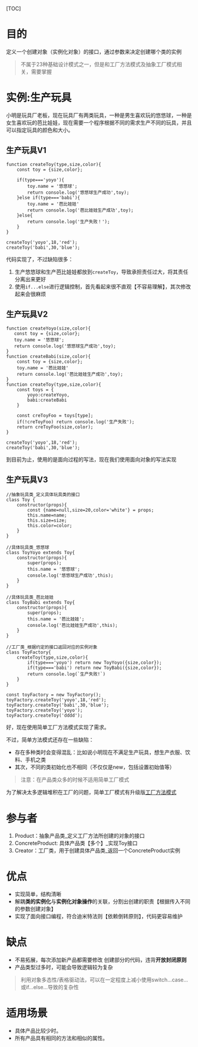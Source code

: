 [TOC]

# 目的
定义一个创建对象（实例化对象）的接口，通过参数来决定创建哪个类的实例
> 不属于23种基础设计模式之一，但是和工厂方法模式及抽象工厂模式相关，需要掌握

# 实例:生产玩具
小明是玩具厂老板，现在玩具厂有两类玩具，一种是男生喜欢玩的悠悠球，一种是女生喜欢玩的芭比娃娃，现在需要一个程序根据不同的需求生产不同的玩具，并且可以指定玩具的颜色和大小。

## 生产玩具V1
```
function createToy(type,size,color){
    const toy = {size,color};

    if(type==='yoyo'){
        toy.name = '悠悠球';
        return console.log('悠悠球生产成功',toy);
    }else if(type==='babi'){
        toy.name = '芭比娃娃'
        return console.log('芭比娃娃生产成功',toy);
    }else{
        return console.log('生产失败！');
    }
}

createToy('yoyo',18,'red');
createToy('babi',30,'blue');
```
代码实现了，不过缺陷很多：
1. 生产悠悠球和生产芭比娃娃都放到`createToy`，导致承担责任过大，将其责任分离出来更好
2. 使用`if...else`进行逻辑控制，首先看起来很不直观【不容易理解】，其次修改起来会很麻烦

## 生产玩具V2
```
function createYoyo(size,color){
   const toy = {size,color};
   toy.name = '悠悠球';
   return console.log('悠悠球生产成功',toy);
}
function createBabi(size,color){
    const toy = {size,color};
    toy.name = '芭比娃娃'
    return console.log('芭比娃娃生产成功',toy);
}
function createToy(type,size,color){
    const toys = {
        yoyo:createYoyo,
        babi:createBabi
    }
    
    const creToyFoo = toys[type];
    if(!creToyFoo) return console.log('生产失败');
    return creToyFoo(size,color);
}

createToy('yoyo',18,'red');
createToy('babi',30,'blue');
```
到目前为止，使用的是面向过程的写法，现在我们使用面向对象的写法实现

## 生产玩具V3
```
//抽象玩具类_定义具体玩具类的接口
class Toy {
    constructor(props){
        const {name=null,size=20,color='white'} = props;
        this.name=name;
        this.size=size;
        this.color=color;
    }
}

//具体玩具类_悠悠球
class ToyYoyo extends Toy{
    constructor(props){
        super(props);
        this.name = '悠悠球';
        console.log('悠悠球生产成功',this);
    }
}

//具体玩具类_芭比娃娃
class ToyBabi extends Toy{
    constructor(props){
        super(props);
        this.name = '芭比娃娃';
        console.log('芭比娃娃生产成功',this);
    }
}

//工厂类_根据约定的接口返回对应的实例对象
class ToyFactory{
    createToy(type,size,color){
        if(type==='yoyo') return new ToyYoyo({size,color});
        if(type==='babi') return new ToyBabi({size,color});
        return console.log(`生产失败!`)
    }
}

const toyFactory = new ToyFactory();
toyFactory.createToy('yoyo',18,'red');
toyFactory.createToy('babi',30,'blue');
toyFactory.createToy('yoyo');
toyFactory.createToy('dddd');
```
好，现在使用简单工厂方法模式实现了需求。

不过，简单方法模式还存在一些缺陷：
- 存在多种类时会变得混乱：比如说小明现在不满足生产玩具，想生产衣服、饮料、手机之类
- 其次，不同的类初始化也不相同（不仅仅是new，包括设置初始值等）
> 注意：在产品类众多的时候不适用简单工厂模式

为了解决太多逻辑堆积在工厂的问题，简单工厂模式有升级版[工厂方法模式](http://localhost:3020/#/design/base/factoryMethod)

# 参与者
1. Product：抽象产品类_定义工厂方法所创建的对象的接口
2. ConcreteProduct: 具体产品类【多个】_实现Toy接口
3. Creator：工厂类，用于创建具体产品类_返回一个ConcreteProduct实例

# 优点
- 实现简单，结构清晰
- 解耦**类的实例化**与**实例化对象操作**的关联，分割出创建的职责【根据传入不同的参数创建对象】
- 实现了面向接口编程，符合迪米特法则【依赖倒转原则】，代码更容易维护

# 缺点
- 不易拓展，每次添加新产品都需要修改 创建部分的代码，违背**开放封闭原则**
- 产品类型过多时，可能会导致逻辑较为复杂
> 利用对象多态性/表格驱动法，可以在一定程度上减小使用switch...case...或if...else...导致的复杂性

# 适用场景
- 具体产品比较少时。
- 所有产品具有相同的方法和相似的属性。
